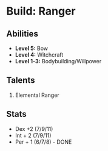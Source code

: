 # Build: Ranger

## Abilities

- **Level 5:** Bow
- **Level 4:** Witchcraft
- **Level 1-3:** Bodybuilding/Willpower

## Talents

1. Elemental Ranger

## Stats

- Dex +2 (7/9/11)
- Int + 2 (7/9/11)
- Per + 1 (6/7/8) - DONE
